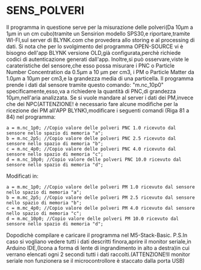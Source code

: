 # SENS_POLVERI
Il programma in questione serve per la misurazione delle polveri(Da 10μm a 1μm in un cm cubo)tramite un Sensirion modello SPS30,e riportare,tramite WI-FI,sul server di BLYNK.com che provedera allo storing e al processing di dati.
Si nota che per lo svolgimento del programma OPEN-SOURCE vi è bisogno dell'app BLYNK versione OLD,già configurata,perchè richiede codici di autenticazione generati dall'app.
Inoltre,si può osservare,viste le carateristiche del sensore,che esso possa misurare i PNC o Particle Number Concentration da 0.5μm a 10 μm per cm3, i PM o Particle Matter da 1.0μm a 10μm per cm3,e la grandezza media di una particella.
Il programma prende i dati dal sensore tramite questo comando: "m.nc_10p0" specificamente,esso,va a richiedere la quantità di PNC,di grandezza 10μm,nell'aria analizzata.
Se si vuole mandare al server i dati dei PM,invece che dei NPC(ATTENZIONE! è necessario fare alcune modifiche per la ricezione dei PM all'APP BLYNK),modificare i seguenti comandi (Riga 81 a 84) nel programma:

    a = m.nc_1p0; //Copio valore delle polveri PNC 1.0 ricevuto dal sensore nello spazio di memoria "a";
    b = m.nc_2p5; //Copio valore delle polveri PNC 2.5 ricevuto dal sensore nello spazio di memoria "b";
    c = m.nc_4p0; //Copio valore delle polveri PNC 4.0 ricevuto dal sensore nello spazio di memoria "c";
    d = m.nc_10p0; //Copio valore delle polveri PNC 10.0 ricevuto dal sensore nello spazio di memoria "d";
    
Modificati in:

    a = m.mc_1p0; //Copio valore delle polveri PM 1.0 ricevuto dal sensore nello spazio di memoria "a";
    b = m.mc_2p5; //Copio valore delle polveri PM 2.5 ricevuto dal sensore nello spazio di memoria "b";
    c = m.mc_4p0; //Copio valore delle polveri PM 4.0 ricevuto dal sensore nello spazio di memoria "c";
    d = m.mc_10p0; //Copio valore delle polveri PM 10.0 ricevuto dal sensore nello spazio di memoria "d";
    
  Dopodichè compilare e caricare il programma nel M5-Stack-Basic.
  P.S.In caso si vogliano vedere tutti i dati descritti finora,aprire il monitor seriale,in Arduino IDE,(Icona a forma di lente di ingrandimento in alto a destra)in cui verrano     elencati ogni 2 secondi tutti i dati raccolti.(ATTENZIONE!Il monitor seriale non funzionera se il microcontrollore è staccato dalla porta USB)
